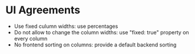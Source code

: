 # UI Agreements

* Use fixed culumn widths: use percentages
* Do not allow to change the column widths: use "fixed: true" property on every column
* No frontend sorting on columns: provide a default backend sorting